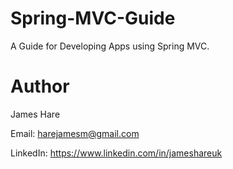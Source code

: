 # Spring-MVC-Guide
A Guide for Developing Apps using Spring MVC.

# Author
James Hare

Email: harejamesm@gmail.com

LinkedIn: https://www.linkedin.com/in/jameshareuk